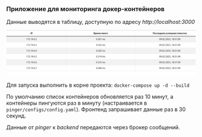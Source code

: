 ### Приложение для мониторинга докер-контейнеров

Данные выводятся в таблицу, доступную по адресу *http://localhost:3000*

![img.png](images/example.png)

Для запуска выполнить в корне проекта: ```docker-compose up -d --build```

По умолчанию список контейнеров обновляется раз 10 минут, а контейнеры пингуются раз в минуту (настраивается в ```pinger/configs/config.yaml```).
Фронтенд запрашивает данные раз в 30 секунд.

Данные от *pinger* к *backend* передаются через брокер сообщений.

